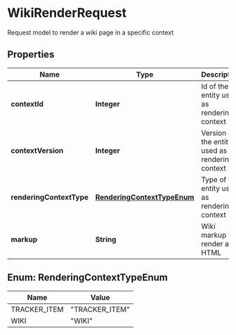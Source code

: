 

# WikiRenderRequest

Request model to render a wiki page in a specific context

## Properties

| Name | Type | Description | Notes |
|------------ | ------------- | ------------- | -------------|
|**contextId** | **Integer** | Id of the entity used as rendering context |  [optional] |
|**contextVersion** | **Integer** | Version of the entity used as rendering context |  [optional] |
|**renderingContextType** | [**RenderingContextTypeEnum**](#RenderingContextTypeEnum) | Type of the entity used as rendering context |  [optional] |
|**markup** | **String** | Wiki markup to render as HTML |  |



## Enum: RenderingContextTypeEnum

| Name | Value |
|---- | -----|
| TRACKER_ITEM | &quot;TRACKER_ITEM&quot; |
| WIKI | &quot;WIKI&quot; |



